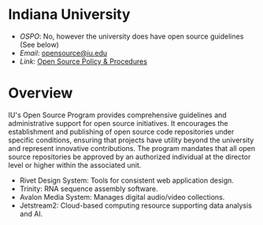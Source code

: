# Indiana University

- *OSPO*: No, however the university does have open source guidelines (See below)
- *Email*: [opensource@iu.edu](mailto:opensource@iu.edu)
- *Link*: [Open Source Policy & Procedures](https://indiana-university.github.io/)

# Overview

IU's Open Source Program provides comprehensive guidelines and administrative support for open source initiatives. It encourages the establishment and publishing of open source code repositories under specific conditions, ensuring that projects have utility beyond the university and represent innovative contributions. The program mandates that all open source repositories be approved by an authorized individual at the director level or higher within the associated unit.

- Rivet Design System: Tools for consistent web application design.
- Trinity: RNA sequence assembly software.
- Avalon Media System: Manages digital audio/video collections.
- Jetstream2: Cloud-based computing resource supporting data analysis and AI.

